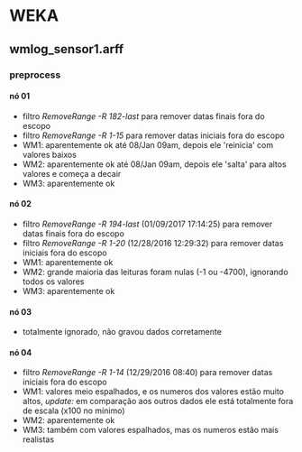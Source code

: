 # WEKA

## wmlog_sensor1.arff

### preprocess

#### nó 01
- filtro *RemoveRange -R 182-last* para remover datas finais fora do escopo
- filtro *RemoveRange -R 1-15* para remover datas iniciais fora do escopo
- WM1: aparentemente ok até 08/Jan 09am, depois ele 'reinicia' com valores baixos
- WM2: aparentemente ok até 08/Jan 09am, depois ele 'salta' para altos valores e começa a decair
- WM3: aparentemente ok

#### nó 02
- filtro *RemoveRange -R 194-last* (01/09/2017 17:14:25) para remover datas finais fora do escopo
- filtro *RemoveRange -R 1-20* (12/28/2016 12:29:32) para remover datas iniciais fora do escopo
- WM1: aparentemente ok
- WM2: grande maioria das leituras foram nulas (-1 ou -4700), ignorando todos os valores
- WM3: aparentemente ok

#### nó 03
- totalmente ignorado, não gravou dados corretamente

#### nó 04
- filtro *RemoveRange -R 1-14* (12/29/2016 08:40) para remover datas iniciais fora do escopo
- WM1: valores meio espalhados, e os numeros dos valores estão muito altos, *update:* em comparação aos outros dados ele está totalmente fora de escala (x100 no mínimo)
- WM2: aparentemente ok
- WM3: também com valores espalhados, mas os numeros estão mais realistas